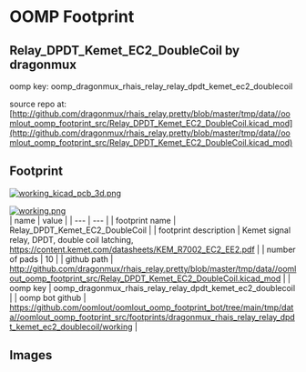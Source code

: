 # OOMP Footprint  
## Relay_DPDT_Kemet_EC2_DoubleCoil  by dragonmux  
  
oomp key: oomp_dragonmux_rhais_relay_relay_dpdt_kemet_ec2_doublecoil  
  
source repo at: [http://github.com/dragonmux/rhais_relay.pretty/blob/master/tmp/data//oomlout_oomp_footprint_src/Relay_DPDT_Kemet_EC2_DoubleCoil.kicad_mod](http://github.com/dragonmux/rhais_relay.pretty/blob/master/tmp/data//oomlout_oomp_footprint_src/Relay_DPDT_Kemet_EC2_DoubleCoil.kicad_mod)  
## Footprint  
  
[![working_kicad_pcb_3d.png](working_kicad_pcb_3d_600.png)](working_kicad_pcb_3d.png)  
  
[![working.png](working_600.png)](working.png)  
| name | value | 
| --- | --- | 
| footprint name | Relay_DPDT_Kemet_EC2_DoubleCoil | 
| footprint description | Kemet signal relay, DPDT, double coil latching, https://content.kemet.com/datasheets/KEM_R7002_EC2_EE2.pdf | 
| number of pads | 10 | 
| github path | http://github.com/dragonmux/rhais_relay.pretty/blob/master/tmp/data//oomlout_oomp_footprint_src/Relay_DPDT_Kemet_EC2_DoubleCoil.kicad_mod | 
| oomp key | oomp_dragonmux_rhais_relay_relay_dpdt_kemet_ec2_doublecoil | 
| oomp bot github | https://github.com/oomlout/oomlout_oomp_footprint_bot/tree/main/tmp/data//oomlout_oomp_footprint_src/footprints/dragonmux_rhais_relay_relay_dpdt_kemet_ec2_doublecoil/working | 
## Images  
